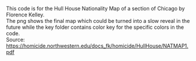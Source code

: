 This code is for the Hull House Nationality Map of a section of Chicago by Florence Kelley.  
The png shows the final map which could be turned into a slow reveal in the future while the key folder contains color key for the specific colors in the code.  
Source: https://homicide.northwestern.edu/docs_fk/homicide/HullHouse/NATMAP1.pdf  
